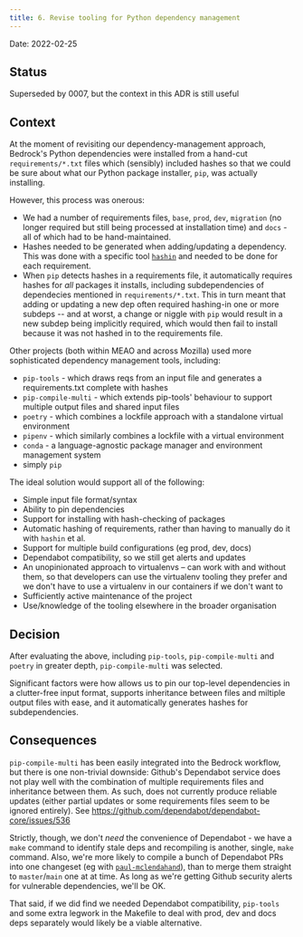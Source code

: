 ```yaml
---
title: 6. Revise tooling for Python dependency management
---
```


Date: 2022-02-25

## Status

Superseded by 0007, but the context in this ADR is still useful

## Context

At the moment of revisiting our dependency-management approach, Bedrock's Python dependencies were installed from a hand-cut `requirements/*.txt` files which (sensibly) included hashes so that we could be sure about what our Python package installer, `pip`, was actually installing.

However, this process was onerous:
* We had a number of requirements files, `base`, `prod`, `dev`, `migration` (no longer required but still being processed at installation time) and `docs` - all of which had to be hand-maintained.
* Hashes needed to be generated when adding/updating a dependency. This was done with a specific tool [`hashin`](https://github.com/peterbe/hashin) and needed to be done for each requirement.
* When `pip` detects hashes in a requirements file, it automatically requires hashes for _all_ packages it installs, including subdependencies of dependecies mentioned in `requirements/*.txt`. This in turn meant that adding or updating a new dep often required hashing-in one or more subdeps -- and at worst, a change or niggle with `pip` would result in a new subdep being implicitly required, which would then fail to install because it was not hashed in to the requirements file.

Other projects (both within MEAO and across Mozilla) used more sophisticated dependency management tools, including:
* `pip-tools` - which draws reqs from an input file and generates a requirements.txt complete with hashes
* `pip-compile-multi` - which extends pip-tools' behaviour to support multiple output files and shared input files
* `poetry` - which combines a lockfile approach with a standalone virtual environment
* `pipenv` - which similarly combines a lockfile with a virtual environment
* `conda` - a language-agnostic package manager and environment management system
* simply `pip`

The ideal solution would support all of the following:
* Simple input file format/syntax
* Ability to pin dependencies
* Support for installing with hash-checking of packages
* Automatic hashing of requirements, rather than having to manually do it with `hashin` et al.
* Support for multiple build configurations (eg prod, dev, docs)
* Dependabot compatibility, so we still get alerts and updates
* An unopinionated approach to virtualenvs – can work with and without them, so that developers can use the virtualenv tooling they prefer and we don't have to use a virtualenv in our containers if we don't want to
* Sufficiently active maintenance of the project
* Use/knowledge of the tooling elsewhere in the broader organisation

## Decision

After evaluating the above, including `pip-tools`, `pip-compile-multi` and `poetry` in greater depth, `pip-compile-multi` was selected.

Significant factors were how allows us to pin our top-level dependencies in a clutter-free input format, supports inheritance between files and miltiple output files with ease, and it automatically generates hashes for subdependencies.

## Consequences

`pip-compile-multi` has been easily integrated into the Bedrock workflow, but there is one non-trivial downside: Github's Dependabot service does not play well with the combination of multiple requirements files and inheritance between them. As such, does not currently produce reliable updates (either partial updates or some requirements files seem to be ignored entirely). See https://github.com/dependabot/dependabot-core/issues/536

Strictly, though, we don't _need_ the convenience of Dependabot - we have a `make` command to identify stale deps and recompiling is another, single, `make` command. Also, we're more likely to compile a bunch of Dependabot PRs into one changeset (eg with [`paul-mclendahand`](https://github.com/willkg/paul-mclendahand)), than to merge them straight to `master`/`main` one at at time. As long as we're getting Github security alerts for vulnerable dependencies, we'll be OK.

That said, if we did find we needed Dependabot compatibility, `pip-tools` and some extra legwork in the Makefile to deal with prod, dev and docs deps separately would likely be a viable alternative.
